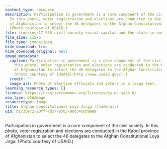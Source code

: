 ```yaml
---
content_type: resource
description: Participation in government is a core component of the civil society.
  In this photo, voter registration and elections are conducted in the Kabul province
  of Afghanistan to select the 46 delegates to the Afghan Constitutional Loya Jirga.
  (Photo courtesy of USAID.)
file: /courses/17-955-civil-society-social-capital-and-the-state-in-comparative-perspective-fall-2004/b1735e7220ff7d37850398d34c6b9ae9_17-955f04-th.jpg
file_size: 11576
file_type: image/jpeg
hide_download: true
hide_download_original: null
image_metadata:
  caption: Participation in government is a core component of the civil society. In
    this photo, voter registration and elections are conducted in the Kabul province
    of Afghanistan to select the 46 delegates to the Afghan Constitutional Loya Jirga.
    (Photo courtesy of [USAID](http://www.usaid.gov/).)
  credit: ''
  image-alt: Photo of election officials and voters in a large tent.
learning_resource_types: []
license: https://creativecommons.org/licenses/by-nc-sa/4.0/
ocw_type: OCWImage
resourcetype: Image
title: Afghan Constitutional Loya Jirga (thumbnail)
uid: b1735e72-20ff-7d37-8503-98d34c6b9ae9
---
```

Participation in government is a core component of the civil society. In this photo, voter registration and elections are conducted in the Kabul province of Afghanistan to select the 46 delegates to the Afghan Constitutional Loya Jirga. (Photo courtesy of USAID.)